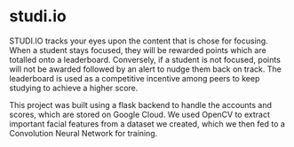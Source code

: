 # studi.io

STUDI.IO tracks your eyes upon the content that is chose for focusing. When a student stays focused, they will be rewarded points which are totalled onto a leaderboard. Conversely, if a student is not focused, points will not be awarded followed by an alert to nudge them back on track. The leaderboard is used as a competitive incentive among peers to keep studying to achieve a higher score.

This project was built using a flask backend to handle the accounts and scores, which are stored on Google Cloud. We used OpenCV to extract important facial features from a dataset we created, which we then fed to a Convolution Neural Network for training.
